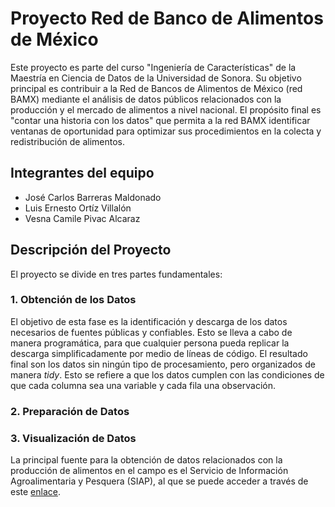 # Proyecto Red de Banco de Alimentos de México
Este proyecto es parte del curso "Ingeniería de Características" de la Maestría en Ciencia de Datos de la Universidad de Sonora. Su objetivo principal es contribuir a la Red de Bancos de Alimentos de México (red BAMX) mediante el análisis de datos públicos relacionados con la producción y el mercado de alimentos a nivel nacional. El propósito final es "contar una historia con los datos" que permita a la red BAMX identificar ventanas de oportunidad para optimizar sus procedimientos en la colecta y redistribución de alimentos.

## Integrantes del equipo

- José Carlos Barreras Maldonado
- Luis Ernesto Ortíz Villalón
- Vesna Camile Pivac Alcaraz

## Descripción del Proyecto

El proyecto se divide en tres partes fundamentales:

### 1. Obtención de los Datos

El objetivo de esta fase es la identificación y descarga de los datos necesarios de fuentes públicas y confiables. Esto se lleva a cabo de manera programática, para que cualquier persona pueda replicar la descarga simplificadamente por medio de líneas de código. El resultado final son los datos sin ningún tipo de procesamiento, pero organizados de manera *tidy*. Esto se refiere a que los datos cumplen con las condiciones de que cada columna sea una variable y cada fila una observación.

### 2. Preparación de Datos

### 3. Visualización de Datos



La principal fuente para la obtención de datos relacionados con la producción de alimentos en el campo es el Servicio de Información Agroalimentaria y Pesquera (SIAP), al que se puede acceder a través de este [enlace](https://www.gob.mx/siap).
